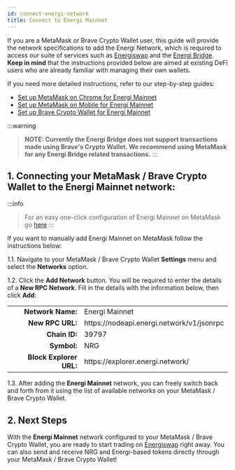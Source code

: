 ```yaml
---
id: connect-energi-network
title: Connect to Energi Mainnet
---
```


If you are a MetaMask or Brave Crypto Wallet user, this guide will provide the network specifications to add the Energi Network, which is required to access our suite of services such as [Energiswap](https://app.energiswap.exchange/) and the [Energi Bridge](https://bridge.energi.network/). **Keep in mind** that the instructions provided below are aimed at existing DeFi users who are already familiar with managing their own wallets.

If you need more detailed instructions, refer to our step-by-step guides:

* [Set up MetaMask on Chrome for Energi Mainnet](https://wiki.energi.world/guides/set-up-energi-mainnet-metamask-chrome)
* [Set up MetaMask on Mobile for Energi Mainnet](https://wiki.energi.world/guides/set-up-energi-mainnet-metamask-mobile)
* [Set up Brave Crypto Wallet for Energi Mainnet](https://wiki.energi.world/guides/set-up-energi-mainnet-brave-crypto-wallet)

:::warning
> **NOTE: Currently the Energi Bridge does not support transactions made using Brave's Crypto Wallet. We recommend using MetaMask for any Energi Bridge related transactions.**
:::

## 1. Connecting your MetaMask / Brave Crypto Wallet to the Energi Mainnet network:

:::info
> For an easy one-click configuration of Energi Mainnet on MetaMask go [here](https://www.energi.world/energiswap-quick-start/)
:::

If you want to manually add Energi Mainnet on MetaMask follow the instructions below:

1.1. Navigate to your MetaMask / Brave Crypto Wallet **Settings** menu and select the **Networks** option.

1.2. Click the **Add Network** button. You will be required to enter the details of a **New RPC Network**. Fill in the details with the information below, then click **Add**:

<table>
    <tr>
        <td style="text-align: right"><strong>Network Name:</strong></td>
        <td style="vertical-align: middle">Energi Mainnet</td>
    </tr>
    <tr>
        <td style="text-align: right"><strong>New RPC URL:</strong></td>
        <td style="vertical-align: middle">https://nodeapi.energi.network/v1/jsonrpc</td>
    </tr>
    <tr>
        <td style="text-align: right"><strong>Chain ID:</strong></td>
        <td style="vertical-align: middle">39797</td>
    </tr>
    <tr>
        <td style="text-align: right"><strong>Symbol:</strong></td>
        <td style="vertical-align: middle">NRG</td>
    </tr>
    <tr>
        <td style="text-align: right"><strong>Block Explorer URL:</strong></td>
        <td style="vertical-align: middle">https://explorer.energi.network/</td>
    </tr>
</table>

1.3. After adding the **Energi Mainnet** network, you can freely switch back and forth from it using the list of available networks on your MetaMask / Brave Crypto Wallet.

## 2. Next Steps

With the **Energi Mainnet** network configured to your MetaMask / Brave Crypto Wallet, you are ready to start trading on [Energiswap](https://app.energiswap.exchange/) right away. You can also send and receive NRG and Energi-based tokens directly through your MetaMask / Brave Crypto Wallet!
